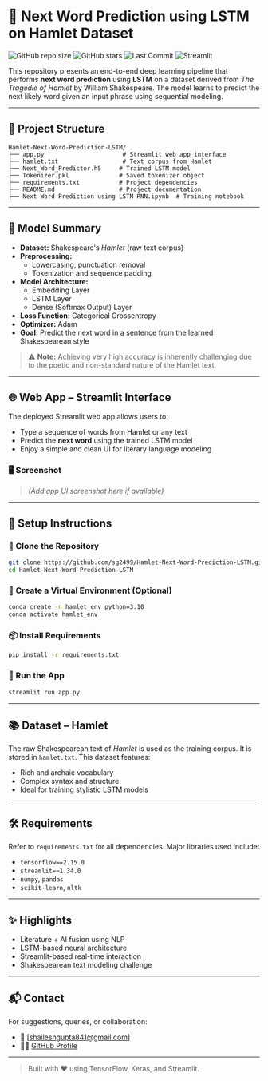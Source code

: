 # 🧠 Next Word Prediction using LSTM on Hamlet Dataset

![GitHub repo size](https://img.shields.io/github/repo-size/sg2499/Hamlet-Next-Word-Prediction-LSTM)
![GitHub stars](https://img.shields.io/github/stars/sg2499/Hamlet-Next-Word-Prediction-LSTM?style=social)
![Last Commit](https://img.shields.io/github/last-commit/sg2499/Hamlet-Next-Word-Prediction-LSTM)
![Streamlit](https://img.shields.io/badge/Built%20With-Streamlit-orange)

This repository presents an end-to-end deep learning pipeline that performs **next word prediction** using **LSTM** on a dataset derived from *The Tragedie of Hamlet* by William Shakespeare. The model learns to predict the next likely word given an input phrase using sequential modeling.

---

## 📁 Project Structure

```
Hamlet-Next-Word-Prediction-LSTM/
├── app.py                      # Streamlit web app interface
├── hamlet.txt                  # Text corpus from Hamlet
├── Next_Word_Predictor.h5     # Trained LSTM model
├── Tokenizer.pkl              # Saved tokenizer object
├── requirements.txt           # Project dependencies
├── README.md                  # Project documentation
├── Next Word Prediction using LSTM RNN.ipynb  # Training notebook
```

---

## 🧠 Model Summary

- **Dataset:** Shakespeare's *Hamlet* (raw text corpus)
- **Preprocessing:**
  - Lowercasing, punctuation removal
  - Tokenization and sequence padding
- **Model Architecture:**
  - Embedding Layer
  - LSTM Layer
  - Dense (Softmax Output) Layer
- **Loss Function:** Categorical Crossentropy
- **Optimizer:** Adam
- **Goal:** Predict the next word in a sentence from the learned Shakespearean style

> ⚠️ **Note:** Achieving very high accuracy is inherently challenging due to the poetic and non-standard nature of the Hamlet text.

---

## 🌐 Web App – Streamlit Interface

The deployed Streamlit web app allows users to:
- Type a sequence of words from Hamlet or any text
- Predict the **next word** using the trained LSTM model
- Enjoy a simple and clean UI for literary language modeling

### 🖥️ Screenshot
> *(Add app UI screenshot here if available)*

---

## 💾 Setup Instructions

### 🔧 Clone the Repository

```bash
git clone https://github.com/sg2499/Hamlet-Next-Word-Prediction-LSTM.git
cd Hamlet-Next-Word-Prediction-LSTM
```

### 🐍 Create a Virtual Environment (Optional)

```bash
conda create -n hamlet_env python=3.10
conda activate hamlet_env
```

### 📦 Install Requirements

```bash
pip install -r requirements.txt
```

### 🚀 Run the App

```bash
streamlit run app.py
```

---

## 📚 Dataset – Hamlet

The raw Shakespearean text of *Hamlet* is used as the training corpus. It is stored in `hamlet.txt`. This dataset features:
- Rich and archaic vocabulary
- Complex syntax and structure
- Ideal for training stylistic LSTM models

---

## 🛠 Requirements

Refer to `requirements.txt` for all dependencies. Major libraries used include:

- `tensorflow==2.15.0`
- `streamlit==1.34.0`
- `numpy`, `pandas`
- `scikit-learn`, `nltk`

---

## ✨ Highlights

- Literature + AI fusion using NLP
- LSTM-based neural architecture
- Streamlit-based real-time interaction
- Shakespearean text modeling challenge

---

## 📬 Contact

For suggestions, queries, or collaboration:

- 📧 [shaileshgupta841@gmail.com]
- 🧑‍💻 [GitHub Profile](https://github.com/sg2499)

---

> Built with ❤️ using TensorFlow, Keras, and Streamlit.
